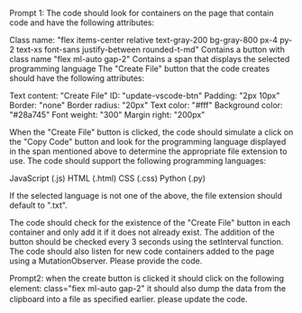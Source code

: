 Prompt 1:
The code should look for containers on the page that contain code and have the following attributes:

Class name: "flex items-center relative text-gray-200 bg-gray-800 px-4 py-2 text-xs font-sans justify-between rounded-t-md"
Contains a button with class name "flex ml-auto gap-2"
Contains a span that displays the selected programming language
The "Create File" button that the code creates should have the following attributes:

Text content: "Create File"
ID: "update-vscode-btn"
Padding: "2px 10px"
Border: "none"
Border radius: "20px"
Text color: "#fff"
Background color: "#28a745"
Font weight: "300"
Margin right: "200px"

When the "Create File" button is clicked, the code should simulate a click on the "Copy Code" button and look for the programming language displayed in the span mentioned above to determine the appropriate file extension to use. The code should support the following programming languages:

JavaScript (.js)
HTML (.html)
CSS (.css)
Python (.py)

If the selected language is not one of the above, the file extension should default to ".txt".

The code should check for the existence of the "Create File" button in each container and only add it if it does not already exist. The addition of the button should be checked every 3 seconds using the setInterval function. The code should also listen for new code containers added to the page using a MutationObserver. Please provide the code.


Prompt2:
when the create button is clicked it should click on the following element: class="ﬁex mI-auto gap-2"
it should also dump the data from the clipboard into a file as speciﬁed earlier. please update the code.

